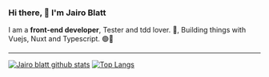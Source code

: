 ### Hi there, 👋 I'm Jairo Blatt

I am a **front-end developer**, Tester and tdd lover. 🤟, Building things with Vuejs, Nuxt and Typescript. 🟢🔵

---
[![Jairo blatt github stats](https://github-readme-stats.vercel.app/api?username=jairoblatt&show_icons=true&hide=issues&bg_color=0D1117&text_color=c9d1d9&icon_color=ff3860&title_color=7957d5&hide_border=true&count_private=true)](https://github.com/anuraghazra/github-readme-stats)
[![Top Langs](https://github-readme-stats.vercel.app/api/top-langs/?username=jairoblatt&layout=compact&langs_count=7&hide=html&bg_color=0D1117&text_color=c9d1d9&icon_color=ff3860&title_color=7957d5&hide_border=true)](https://github.com/anuraghazra/github-readme-stats)
